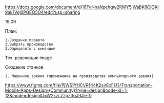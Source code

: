 https://docs.google.com/document/d/16TvNnaNpehqw2RWY5iWaBK6CiQKI9ak1Vgl0PGEQ5O4/edit?usp=sharing

19.09

План:

    1.Создание проекта
    2.Выбрать производство
    3.Определить с командой
Тех. революции image

Создание станков

    1. Машинное зрение (применение на производстве компьютерного зрения)

https://www.figma.com/file/PjWSPfHCVR144K2ev8cFU3/Transportation-Mobile-Apps-Design-(Community)?type=design&node-id=1-12&mode=design&t=W2kzcZzpz3qJRJie-0
